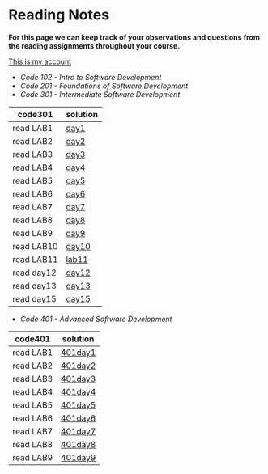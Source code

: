 # Reading Notes

**For this page we can keep track of your observations and questions from the reading assignments throughout your course.**

[This is my account](https://github.com/fawzi-shiyyab19)

- *Code 102 - Intro to Software Development*
- *Code 201 - Foundations of Software Development*
- *Code 301 - Intermediate Software Development*

| code301 | solution |
| --- | ----------- |
| read LAB1 | [day1](https://github.com/fawzi-shiyyab19/reading-notes/blob/main/read%20lab/day1.md) |
| read LAB2 | [day2](https://github.com/fawzi-shiyyab19/reading-notes/blob/main/read%20lab/day2.md) |
| read LAB3 | [day3](https://github.com/fawzi-shiyyab19/reading-notes/blob/main/read%20lab/day3.md) |
| read LAB4 | [day4](https://github.com/fawzi-shiyyab19/reading-notes/blob/main/read%20lab/day4.md) |
| read LAB5 | [day5](https://github.com/fawzi-shiyyab19/reading-notes/blob/main/read%20lab/day5.md) |
| read LAB6 | [day6](https://github.com/fawzi-shiyyab19/reading-notes/blob/main/read%20lab/day6.md) |
| read LAB7 | [day7](https://github.com/fawzi-shiyyab19/reading-notes/blob/main/read%20lab/day7.md) |
| read LAB8 | [day8](https://github.com/fawzi-shiyyab19/reading-notes/blob/main/read%20lab/day8.md) |
| read LAB9 | [day9](https://github.com/fawzi-shiyyab19/reading-notes/blob/main/read%20lab/day9.md) |
| read LAB10 | [day10](https://github.com/fawzi-shiyyab19/reading-notes/blob/main/read%20lab/day10.md) |
| read LAB11 | [lab11](https://github.com/fawzi-shiyyab19/reading-notes/blob/main/read%20lab/lab11.md) |
| read day12 | [day12](https://github.com/fawzi-shiyyab19/reading-notes/blob/main/read%20lab/day12.md) |
| read day13 | [day13](https://github.com/fawzi-shiyyab19/reading-notes/blob/main/read%20lab/day13.md) |
| read day15 | [day15](https://github.com/fawzi-shiyyab19/reading-notes/blob/main/read%20lab/day15.md) |

- *Code 401 - Advanced Software Development*

| code401 | solution |
| --- | ----------- |
| read LAB1 | [401day1](https://github.com/fawzi-shiyyab19/reading-notes/blob/main/401day1.md) |
| read LAB2 | [401day2](https://github.com/fawzi-shiyyab19/reading-notes/blob/main/401day2.md) |
| read LAB3 | [401day3](https://github.com/fawzi-shiyyab19/reading-notes/blob/main/401day3.md) |
| read LAB4 | [401day4](https://github.com/fawzi-shiyyab19/reading-notes/blob/main/401day4.md) |
| read LAB5 | [401day5](https://github.com/fawzi-shiyyab19/reading-notes/blob/main/401day5.md) |
| read LAB6 | [401day6](https://github.com/fawzi-shiyyab19/reading-notes/blob/main/401day6.md) |
| read LAB7 | [401day7](https://github.com/fawzi-shiyyab19/reading-notes/blob/main/401day7.md) |
| read LAB8 | [401day8](https://github.com/fawzi-shiyyab19/reading-notes/blob/main/401day8.md) |
| read LAB9 | [401day9](https://github.com/fawzi-shiyyab19/reading-notes/blob/main/401day9.md) |




